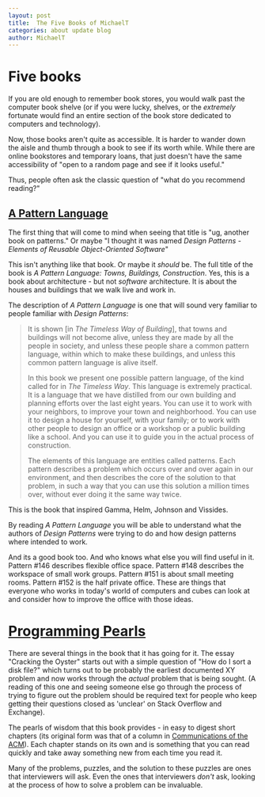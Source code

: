 ```yaml
---
layout: post
title:  The Five Books of MichaelT
categories: about update blog 
author:	MichaelT
---
```


# Five books

If you are old enough to remember book stores, you would walk past the 
computer book shelve (or if you were lucky, shelves, or the *extremely*
fortunate would find an entire section of the book store dedicated to
computers and technology).

Now, those books aren't quite as accessible. It is harder to wander down
the aisle and thumb through a book to see if its worth while. While there
are online bookstores and temporary loans, that just doesn't have the
same accessibility of "open to a random page and see if it looks useful."

Thus, people often ask the classic question of "what do you recommend
reading?"  

## [A Pattern Language](http://www.amazon.com/dp/0195019199/)

The first thing that will come to mind when seeing that title is "ug,
another book on patterns." Or maybe "I thought it was named *Design Patterns -
Elements of Reusable Object-Oriented Software*"

This isn't anything like that book. Or maybe it *should* be.  The full title
of the book is *A Pattern Language: Towns, Buildings, Construction*. Yes,
this is a book about architecture - but not *software* architecture. It is
about the houses and buildings that we walk live and work in.

The description of *A Pattern Language* is one that will sound very familiar
to people familiar with *Design Patterns*:

> It is shown [in *The Timeless Way of Building*], that towns and buildings
will not become alive, unless they are made by all the people in society,
and unless these people share a common pattern language, within which to
make these buildings, and unless this common pattern language is alive itself.
>
> In this book we present one possible pattern language, of the kind called
for in *The Timeless Way*.  This language is extremely practical. It is a
language that we have distilled from our own building and planning efforts
over the last eight years.  You can use it to work with your neighbors, to
improve your town and neighborhood.  You can use it to design a house for
yourself, with your family; or to work with other people to design an office
or a workshop or a public building like a school.  And you can use it to guide
you in the actual process of construction.
>
> The elements of this language are entities called patterns.  Each pattern
describes a problem which occurs over and over again in our environment, and
then describes the core of the solution to that problem, in such a way that
you can use this solution a million times over, without ever doing it the
same way twice.

This is the book that inspired Gamma, Helm, Johnson and Vissides.

By reading *A Pattern Language* you will be able to understand what the
authors of *Design Patterns* were trying to do and how design patterns
where intended to work.

And its a good book too.  And who knows what else you will find useful in
it.  Pattern #146 describes flexible office space.  Pattern #148 describes
the workspace of small work groups.  Pattern #151 is about small meeting
rooms.  Pattern #152 is the half private office.  These are things that
everyone who works in today's world of computers and cubes can look at
and consider how to improve the office with those ideas.

# [Programming Pearls](http://www.amazon.com/dp/0201657880/)

There are several things in the book that it has going for it.  The essay
"Cracking the Oyster" starts out with a simple question of "How do I sort
a disk file?" which turns out to be probably the earliest documented XY
problem and now works through the *actual* problem that is being sought.
(A reading of this one and seeing someone else go through the process of
trying to figure out the problem should be required text for people who
keep getting their questions closed as 'unclear' on Stack Overflow
and Exchange).

The pearls of wisdom that this book provides - in easy to digest short
chapters (its original form was that of a column in
[Communications of the ACM](http://www.bowdoin.edu/~ltoma/teaching/cs340/spring05/coursestuff/Bentley_BumperSticker.pdf)).
Each chapter stands on its own and is something that you can read quickly
and take away something new from each time you read it.

Many of the problems, puzzles, and the solution to these puzzles are ones
that interviewers will ask.  Even the ones that interviewers *don't* ask,
looking at the process of how to solve a problem can be invaluable.
